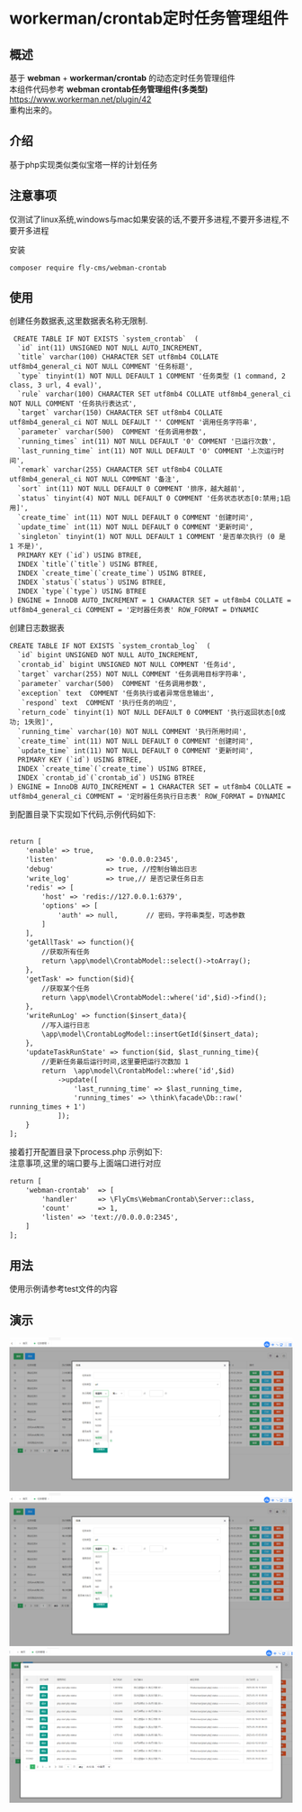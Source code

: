 # workerman/crontab定时任务管理组件

## 概述

基于 **webman** + **workerman/crontab** 的动态定时任务管理组件<br>
本组件代码参考 **webman crontab任务管理组件(多类型)** https://www.workerman.net/plugin/42 <br>
重构出来的。<br>


## 介绍
基于php实现类似类似宝塔一样的计划任务

## 注意事项
仅测试了linux系统,windows与mac如果安装的话,不要开多进程,不要开多进程,不要开多进程

安装

```shell
composer require fly-cms/webman-crontab
```

## 使用
 创建任务数据表,这里数据表名称无限制.
```shell
 CREATE TABLE IF NOT EXISTS `system_crontab`  (
  `id` int(11) UNSIGNED NOT NULL AUTO_INCREMENT,
  `title` varchar(100) CHARACTER SET utf8mb4 COLLATE utf8mb4_general_ci NOT NULL COMMENT '任务标题',
  `type` tinyint(1) NOT NULL DEFAULT 1 COMMENT '任务类型 (1 command, 2 class, 3 url, 4 eval)',
  `rule` varchar(100) CHARACTER SET utf8mb4 COLLATE utf8mb4_general_ci NOT NULL COMMENT '任务执行表达式',
  `target` varchar(150) CHARACTER SET utf8mb4 COLLATE utf8mb4_general_ci NOT NULL DEFAULT '' COMMENT '调用任务字符串',
  `parameter` varchar(500)  COMMENT '任务调用参数', 
  `running_times` int(11) NOT NULL DEFAULT '0' COMMENT '已运行次数',
  `last_running_time` int(11) NOT NULL DEFAULT '0' COMMENT '上次运行时间',
  `remark` varchar(255) CHARACTER SET utf8mb4 COLLATE utf8mb4_general_ci NOT NULL COMMENT '备注',
  `sort` int(11) NOT NULL DEFAULT 0 COMMENT '排序，越大越前',
  `status` tinyint(4) NOT NULL DEFAULT 0 COMMENT '任务状态状态[0:禁用;1启用]',
  `create_time` int(11) NOT NULL DEFAULT 0 COMMENT '创建时间',
  `update_time` int(11) NOT NULL DEFAULT 0 COMMENT '更新时间',
  `singleton` tinyint(1) NOT NULL DEFAULT 1 COMMENT '是否单次执行 (0 是 1 不是)',
  PRIMARY KEY (`id`) USING BTREE,
  INDEX `title`(`title`) USING BTREE,
  INDEX `create_time`(`create_time`) USING BTREE,
  INDEX `status`(`status`) USING BTREE,
  INDEX `type`(`type`) USING BTREE
) ENGINE = InnoDB AUTO_INCREMENT = 1 CHARACTER SET = utf8mb4 COLLATE = utf8mb4_general_ci COMMENT = '定时器任务表' ROW_FORMAT = DYNAMIC
```
创建日志数据表
```shell
CREATE TABLE IF NOT EXISTS `system_crontab_log`  (
  `id` bigint UNSIGNED NOT NULL AUTO_INCREMENT,
  `crontab_id` bigint UNSIGNED NOT NULL COMMENT '任务id',
  `target` varchar(255) NOT NULL COMMENT '任务调用目标字符串',
  `parameter` varchar(500)  COMMENT '任务调用参数', 
  `exception` text  COMMENT '任务执行或者异常信息输出',
   `respond` text  COMMENT '执行任务的响应',
  `return_code` tinyint(1) NOT NULL DEFAULT 0 COMMENT '执行返回状态[0成功; 1失败]',
  `running_time` varchar(10) NOT NULL COMMENT '执行所用时间',
  `create_time` int(11) NOT NULL DEFAULT 0 COMMENT '创建时间',
  `update_time` int(11) NOT NULL DEFAULT 0 COMMENT '更新时间',
  PRIMARY KEY (`id`) USING BTREE,
  INDEX `create_time`(`create_time`) USING BTREE,
  INDEX `crontab_id`(`crontab_id`) USING BTREE
) ENGINE = InnoDB AUTO_INCREMENT = 1 CHARACTER SET = utf8mb4 COLLATE = utf8mb4_general_ci COMMENT = '定时器任务执行日志表' ROW_FORMAT = DYNAMIC
```

到配置目录下实现如下代码,示例代码如下:<br>
```shell

return [
    'enable' => true,
    'listen'            => '0.0.0.0:2345',
    'debug'             => true, //控制台输出日志
    'write_log'         => true,// 是否记录任务日志
    'redis' => [
        'host' => 'redis://127.0.0.1:6379',
        'options' => [
            'auth' => null,       // 密码，字符串类型，可选参数
        ]
    ],
    'getAllTask' => function(){
        //获取所有任务
        return \app\model\CrontabModel::select()->toArray();
    },
    'getTask' => function($id){
        //获取某个任务
        return \app\model\CrontabModel::where('id',$id)->find();
    },
    'writeRunLog' => function($insert_data){
        //写入运行日志
        \app\model\CrontabLogModel::insertGetId($insert_data);
    },
    'updateTaskRunState' => function($id, $last_running_time){
        //更新任务最后运行时间,这里要把运行次数加 1
        return  \app\model\CrontabModel::where('id',$id)
            ->update([
                'last_running_time' => $last_running_time,
                'running_times' => \think\facade\Db::raw(' running_times + 1')
            ]);
    }
];

```

接着打开配置目录下process.php 示例如下:<br>
注意事项,这里的端口要与上面端口进行对应
````shell
return [
    'webman-crontab'  => [
        'handler'     => \FlyCms\WebmanCrontab\Server::class,
        'count'       => 1,
        'listen' => 'text://0.0.0.0:2345',
    ]
];
````

## 用法
使用示例请参考test文件的内容

## 演示
![](https://github.com/settime/webman-crontab/blob/master/src/test/img/img_1.png)
![](src/test/img/img_1.png)
![](src/test/img/img_2.png)
